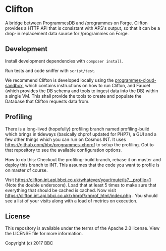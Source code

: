 Clifton
=======

A bridge between ProgrammesDB and /programmes on Forge. Clifton provides a HTTP
API that is consistant with APS's output, so that it can be a drop-in
replacement data source for /programmes on Forge.

Development
-----------

Install development dependencies with `composer install`.

Run tests and code sniffer with `script/test`.

We recommend Clifton is developed locally using the 
[programmes-cloud-sandbox](https://github.com/bbc/programmes-cloud-sandbox),
which contains instructions on how to run Clifton, and Faucet (which provides
the DB schema and tools to ingest data into the DB) within a single VM. This
shall provide the tools to create and populate the Database that Clifton
requests data from.

</readme>

Profiling
-----------
There is a long-lived (hopefully) profiling branch named profiling-build which brings
in tideways (basically xhprof updated for PHP7), a GUI and a few other things
which you can run on Cosmos INT. It uses https://github.com/bbc/programmes-xhprof to setup the profiling.
 Got to that repository to see the available configuration options.

How to do this:
Checkout the profiling-build branch, rebase it on master and deploy this branch to INT. This assumes that the 
code you want to profile is on master of course. 

Visit https://clifton.int.api.bbci.co.uk/whatever/your/route/is?__profile=1 (Note the double underscore).
Load that at least 5 times to make sure that everything that should be cached is cached.
Now visit https://clifton.int.api.bbci.co.uk/xhprof/xhprof_html/index.php .
You should see a list of your visits along with a load of metrics on execution. 


License
-------

This repository is available under the terms of the Apache 2.0 license.
View the LICENSE file for more information.

Copyright (c) 2017 BBC
